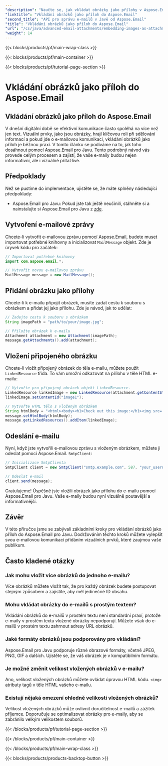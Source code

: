 ```yaml
---
"description": "Naučte se, jak vkládat obrázky jako přílohy v Aspose.Email pro Javu. Pozdvihněte svou e-mailovou komunikaci pomocí vizuálně poutavého obsahu."
"linktitle": "Vkládání obrázků jako příloh do Aspose.Email"
"second_title": "API pro správu e-mailů v Javě od Aspose.Email"
"title": "Vkládání obrázků jako příloh do Aspose.Email"
"url": "/cs/java/advanced-email-attachments/embedding-images-as-attachments/"
"weight": 14
---
```


{{< blocks/products/pf/main-wrap-class >}}

{{< blocks/products/pf/main-container >}}

{{< blocks/products/pf/tutorial-page-section >}}

# Vkládání obrázků jako příloh do Aspose.Email


## Vkládání obrázků jako příloh do Aspose.Email

V dnešní digitální době se efektivní komunikace často spoléhá na více než jen text. Vizuální prvky, jako jsou obrázky, hrají klíčovou roli při sdělování informací a pokud jde o e-mailovou komunikaci, vkládání obrázků jako příloh je běžnou praxí. V tomto článku se podíváme na to, jak toho dosáhnout pomocí Aspose.Email pro Javu. Tento podrobný návod vás provede celým procesem a zajistí, že vaše e-maily budou nejen informativní, ale i vizuálně přitažlivé.

## Předpoklady

Než se pustíme do implementace, ujistěte se, že máte splněny následující předpoklady:

- Aspose.Email pro Javu: Pokud jste tak ještě neučinili, stáhněte si a nainstalujte si Aspose.Email pro Javu z [zde](https://releases.aspose.com/email/java/).

## Vytvoření e-mailové zprávy

Chcete-li vytvořit e-mailovou zprávu pomocí Aspose.Email, budete muset importovat potřebné knihovny a inicializovat `MailMessage` objekt. Zde je úryvek kódu pro začátek:

```java
// Importovat potřebné knihovny
import com.aspose.email.*;

// Vytvořit novou e-mailovou zprávu
MailMessage message = new MailMessage();
```

## Přidání obrázku jako přílohy

Chcete-li k e-mailu připojit obrázek, musíte zadat cestu k souboru s obrázkem a přidat jej jako přílohu. Zde je návod, jak to udělat:

```java
// Zadejte cestu k souboru s obrázkem
String imagePath = "path/to/your/image.jpg";

// Přiložte obrázek k e-mailu
Attachment attachment = new Attachment(imagePath);
message.getAttachments().add(attachment);
```

## Vložení připojeného obrázku

Chcete-li vložit připojený obrázek do těla e-mailu, můžete použít `LinkedResource` třída. To vám umožní odkazovat na přílohu v těle HTML e-mailu:

```java
// Vytvořte pro připojený obrázek objekt LinkedResource.
LinkedResource linkedImage = new LinkedResource(attachment.getContentStream(), "image/jpeg");
linkedImage.setContentId("image1");

// Vytvořte HTML tělo s vloženým obrázkem
String htmlBody = "<html><body><h1>Check out this image:</h1><img src='cid:image1'></body></html>";
message.setHtmlBody(htmlBody);
message.getLinkedResources().addItem(linkedImage);
```

## Odeslání e-mailu

Nyní, když jste vytvořili e-mailovou zprávu s vloženým obrázkem, můžete ji odeslat pomocí Aspose.Email. `SmtpClient`:

```java
// Inicializace SmtpClienta
SmtpClient client = new SmtpClient("smtp.example.com", 587, "your_username", "your_password");

// Odeslat e-mail
client.send(message);
```

Gratulujeme! Úspěšně jste vložili obrázek jako přílohu do e-mailu pomocí Aspose.Email pro Javu. Vaše e-maily budou nyní vizuálně poutavější a informativnější.

## Závěr

V této příručce jsme se zabývali základními kroky pro vkládání obrázků jako příloh do Aspose.Email pro Javu. Dodržováním těchto kroků můžete vylepšit svou e-mailovou komunikaci přidáním vizuálních prvků, které zaujmou vaše publikum.

## Často kladené otázky

### Jak mohu vložit více obrázků do jednoho e-mailu?

Více obrázků můžete vložit tak, že pro každý obrázek budete postupovat stejným způsobem a zajistíte, aby měl jedinečné ID obsahu.

### Mohu vkládat obrázky do e-mailů s prostým textem?

Vkládání obrázků do e-mailů v prostém textu není standardní praxí, protože e-maily v prostém textu vložené obrázky nepodporují. Můžete však do e-mailů v prostém textu zahrnout adresy URL obrázků.

### Jaké formáty obrázků jsou podporovány pro vkládání?

Aspose.Email pro Javu podporuje různé obrazové formáty, včetně JPEG, PNG, GIF a dalších. Ujistěte se, že váš obrázek je v kompatibilním formátu.

### Je možné změnit velikost vložených obrázků v e-mailu?

Ano, velikost vložených obrázků můžete ovládat úpravou HTML kódu. `<img>` atributy tagů v těle HTML vašeho e-mailu.

### Existují nějaká omezení ohledně velikosti vložených obrázků?

Velikost vložených obrázků může ovlivnit doručitelnost e-mailů a zážitek příjemce. Doporučuje se optimalizovat obrázky pro e-maily, aby se zabránilo velkým velikostem souborů.

{{< /blocks/products/pf/tutorial-page-section >}}

{{< /blocks/products/pf/main-container >}}

{{< /blocks/products/pf/main-wrap-class >}}

{{< blocks/products/products-backtop-button >}}